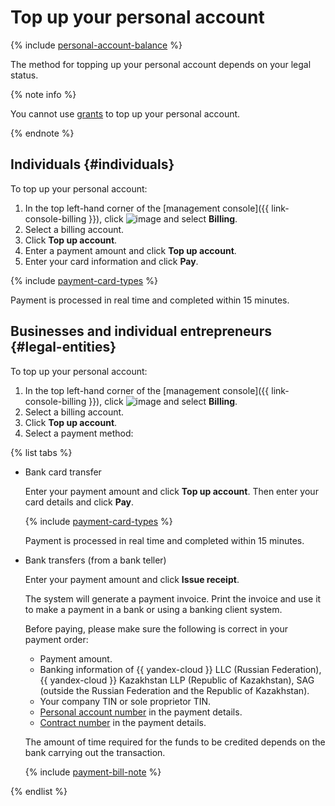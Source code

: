 # Top up your personal account

{% include [personal-account-balance](../_includes/personal-account-balance.md) %}

The method for topping up your personal account depends on your legal status.

{% note info %}

You cannot use [grants](../concepts/bonus-account.md) to top up your personal account.

{% endnote %}

## Individuals {#individuals}

To top up your personal account:
1. In the top left-hand corner of the [management console]({{ link-console-billing }}), click ![image](../../_assets/main-menu.svg) and select **Billing**.
1. Select a billing account.
1. Click **Top up account**.
1. Enter a payment amount and click **Top up account**.
1. Enter your card information and click **Pay**.

{% include [payment-card-types](../../_includes/billing/payment-card-types.md) %}

Payment is processed in real time and completed within 15 minutes.

## Businesses and individual entrepreneurs {#legal-entities}


To top up your personal account:
1. In the top left-hand corner of the [management console]({{ link-console-billing }}), click ![image](../../_assets/main-menu.svg) and select **Billing**.
1. Select a billing account.
1. Click **Top up account**.
1. Select a payment method:

{% list tabs %}

- Bank card transfer

   Enter your payment amount and click **Top up account**. Then enter your card details and click **Pay**.

   {% include [payment-card-types](../../_includes/billing/payment-card-types.md) %}

   Payment is processed in real time and completed within 15 minutes.

- Bank transfers (from a bank teller)

   Enter your payment amount and click **Issue receipt**.

   The system will generate a payment invoice. Print the invoice and use it to make a payment in a bank or using a banking client system.

   Before paying, please make sure the following is correct in your payment order:
   * Payment amount.
   * Banking information of {{ yandex-cloud }} LLC (Russian Federation), {{ yandex-cloud }} Kazakhstan LLP (Republic of Kazakhstan), SAG (outside the Russian Federation and the Republic of Kazakhstan).
   * Your company TIN or sole proprietor TIN.
   * [Personal account number](../concepts/personal-account.md#id) in the payment details.
   * [Contract number](../concepts/contract.md) in the payment details.

   The amount of time required for the funds to be credited depends on the bank carrying out the transaction.

   {% include [payment-bill-note](../_includes/payment-bill-note.md) %}

{% endlist %}
